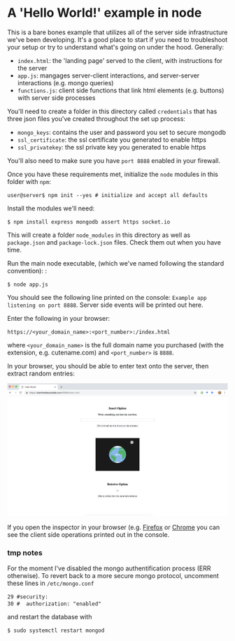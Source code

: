# A 'Hello World!' example in node

This is a bare bones example that utilizes all of the server side infrastructure we've been developing. It's a good place to start if you need to troubleshoot your setup or try to understand what's going on under the hood. Generally: 

- `index.html`: the 'landing page' served to the client, with instructions for the server
- `app.js`: mangages server-client interactions, and server-server interactions (e.g. mongo queries)
- `functions.js`: client side functions that link html elements (e.g. buttons) with server side processes

You'll need to create a folder in this directory called `credentials` that has three json files you've created throughout the set up process: 

- `mongo_keys`: contains the user and password you set to secure mongodb 
- `ssl_certificate`: the ssl certificate you generated to enable https 
- `ssl_privatekey`: the ssl private key you generated to enable https 

You'll also need to make sure you have `port 8888` enabled in your firewall. 

Once you have these requirements met, initialize the `node` modules in this folder with `npm`:

```  
user@server$ npm init --yes # initialize and accept all defaults
```

Install the modules we'll need: 

```
$ npm install express mongodb assert https socket.io 
```

This will create a folder `node_modules` in this directory as well as `package.json` and `package-lock.json` files. Check them out when you have time. 

Run the main node executable, (which we've named following the standard convention): : 

```
$ node app.js
```

You should see the following line printed on the console: `Example app listening on port 8888`. Server side events will be printed out here. 

Enter the following in your browser:

```
https://<your_domain_name>:<port_number>:/index.html
```

where `<your_domain_name>` is the full domain name you purchased (with the extension, e.g. cutename.com) and `<port_number>` is `8888`. 

In your browser, you should be able to enter text onto the server, then extract random entries: 

![hello_world_langing_page](landing_page.png)


If you open the inspector in your browser (e.g. [Firefox](https://developers.google.com/web/tools/chrome-devtools/console/) or [Chrome](https://developers.google.com/web/tools/chrome-devtools/console/) you can see the client side operations printed out in the console.


### tmp notes
For the moment I've disabled the mongo authentification process (ERR otherwise). To revert back to a more secure mongo protocol, uncomment these lines in `/etc/mongo.conf`

```
29 #security:
30 #  authorization: "enabled"
```

and restart the database with 

```
$ sudo systemctl restart mongod
```
